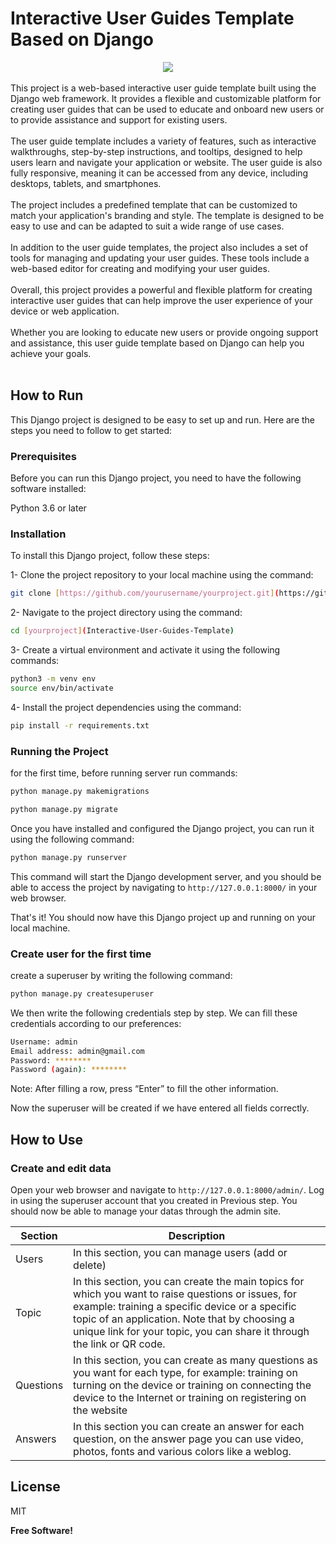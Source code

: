# Interactive User Guides Template Based on Django

<div align="center">
<img src="https://img.shields.io/badge/Django-092E20?style=for-the-badge&logo=django&logoColor=white" target="_blank" /></div>
</br>
This project is a web-based interactive user guide template built using the Django web framework. It provides a flexible and customizable platform for creating user guides that can be used to educate and onboard new users or to provide assistance and support for existing users.
</br>
</br>
The user guide template includes a variety of features, such as interactive walkthroughs, step-by-step instructions, and tooltips, designed to help users learn and navigate your application or website. The user guide is also fully responsive, meaning it can be accessed from any device, including desktops, tablets, and smartphones.
</br>
</br>
The project includes a predefined template that can be customized to match your application's branding and style. The template is designed to be easy to use and can be adapted to suit a wide range of use cases.
</br>
</br>
In addition to the user guide templates, the project also includes a set of tools for managing and updating your user guides. These tools include a web-based editor for creating and modifying your user guides.
</br>
</br>
Overall, this project provides a powerful and flexible platform for creating interactive user guides that can help improve the user experience of your device or web application.
</br>
</br>
Whether you are looking to educate new users or provide ongoing support and assistance, this user guide template based on Django can help you achieve your goals.
</br>
</br>

## How to Run

This Django project is designed to be easy to set up and run. Here are the steps you need to follow to get started:

### Prerequisites
Before you can run this Django project, you need to have the following software installed:

Python 3.6 or later

### Installation

To install this Django project, follow these steps:

1- Clone the project repository to your local machine using the command:
```sh
git clone [https://github.com/yourusername/yourproject.git](https://github.com/alialaei110/Interactive-User-Guides-Template.git)
```
2- Navigate to the project directory using the command:
```sh
cd [yourproject](Interactive-User-Guides-Template)
```
3- Create a virtual environment and activate it using the following commands:
```sh
python3 -m venv env
source env/bin/activate
```
4- Install the project dependencies using the command:
```sh
pip install -r requirements.txt
```



### Running the Project

for the first time, before running server run commands:

```sh
python manage.py makemigrations
```
```sh
python manage.py migrate
```

Once you have installed and configured the Django project, you can run it using the following command:

```sh
python manage.py runserver
```

This command will start the Django development server, and you should be able to access the project by navigating to ```http://127.0.0.1:8000/``` in your web browser.

That's it! You should now have this Django project up and running on your local machine.


### Create user for the first time

create a superuser by writing the following command:
```sh
python manage.py createsuperuser
```
We then write the following credentials step by step. We can fill these credentials according to our preferences:

```sh
Username: admin
Email address: admin@gmail.com
Password: ********
Password (again): ********
```
Note: After filling a row, press “Enter” to fill the other information.

Now the superuser will be created if we have entered all fields correctly.

## How to Use

### Create and edit data
Open your web browser and navigate to ```http://127.0.0.1:8000/admin/```. Log in using the superuser account that you created in Previous step. You should now be able to manage your datas through the admin site.


| Section       | Description |
| ----------- | ----------- |
| Users      | In this section, you can manage users (add or delete)       |
| Topic   | In this section, you can create the main topics for which you want to raise questions or issues, for example: training a specific device or a specific topic of an application. Note that by choosing a unique link for your topic, you can share it through the link or QR code.        |
| Questions   | In this section, you can create as many questions as you want for each type, for example: training on turning on the device or training on connecting the device to the Internet or training on registering on the website        |
| Answers   | In this section you can create an answer for each question, on the answer page you can use video, photos, fonts and various colors like a weblog.        |

## License
MIT

**Free Software!**


